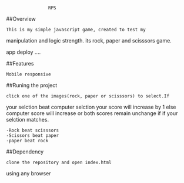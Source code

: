                     RPS

##Overview

    This is my simple javascript game, created to test my
manipulation and logic strength. its rock, paper and scisssors 
game.

app deploy .... 

##Features

    Mobile responsive
    
##Runing the project

    click one of the images(rock, paper or scisssors) to select.If 
your selction beat computer selction your score will increase by 1
else computer score will increase or both scores remain unchange if
if your selction matches.

    -Rock beat scisssors
    -Scissors beat paper
    -paper beat rock
    
    
##Dependency

    clone the repository and open index.html
using any browser
